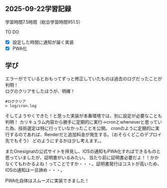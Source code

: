 ## 2025-09-22学習記録
学習時間7.5時間（総合学習時間951.5）

TO DO
- [x] 設定した時間に通知が届く実装
- [x] PWA化
  
## 学び
エラーがでているとおもってずっと修正していたものは過去のログだったことが判明！  
ログのクリアをしたほうが、明確！
```
#ログクリア
> log/cron.log
```
そしてようやくできた！と思った実装が本番環境では、別に設定が必要なことも判明！
カリキュラム内容から勝手に定期的に実行→cronとwheneverと思っていた為、技術選定は特に行っていなかったことを公開。
cronのように定期的に実行するのであれば、Renderだと追加料金が発生する。（おそらくどこのデプロイ先でもそう）
どのようにするかは少し考えます。。

またOnesignalの公式サイトを拝見し、IOSの通知もPWA化すればできるものと思っていましたが、証明書がいるみたい。
当たり前に証明書必要だよ！！かかなくてもわかるよね！ってことですか・・・。証明書発行はコストが高いため、IOSの通知は一旦諦め・・・。

PWA化自体はスムーズに実装できました！